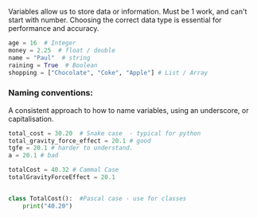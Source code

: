 Variables allow us to store data or information. 
Must be 1 work, and can't start with number.
Choosing the correct data type is essential for performance and accuracy.


```python 
age = 16  # Integer
money = 2.25  # float / double
name = "Paul"  # string
raining = True  # Boolean
shopping = ["Chocolate", "Coke", "Apple"] # List / Array
```

### Naming conventions:

A consistent approach to how to name variables, using an underscore, or capitalisation.

```python
total_cost = 30.20  # Snake case  - typical for python
total_gravity_force_effect = 20.1 # good
tgfe = 20.1 # harder to understand.
a = 20.1 # bad

totalCost = 40.32 # Cammal Case
totalGravityForceEffect = 20.1


class TotalCost():  #Pascal case - use for classes
    print("40.20")
```
